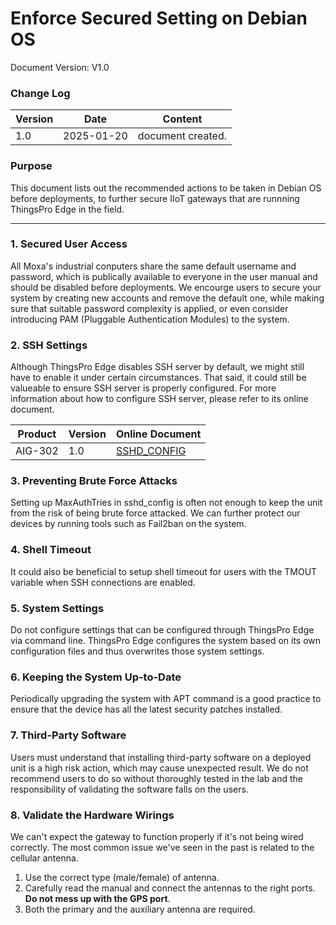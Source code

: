 # Enforce Secured Setting on Debian OS

Document Version: V1.0

### Change Log

| Version | Date       | Content           |
| ------- | ---------- | ----------------- |
| 1.0     | 2025-01-20 | document created. |

### Purpose

This document lists out the recommended actions to be taken in Debian OS before deployments, to further secure IIoT gateways that are runnning ThingsPro Edge in the field.

---

### 1. Secured User Access

All Moxa's industrial conputers share the same default username and password, which is publically available to everyone in the user manual and should be disabled before deployments. We encourge users to secure your system by creating new accounts and remove the default one, while making sure that suitable password complexity is applied, or even consider introducing PAM (Pluggable Authentication Modules) to the system.

### 2. SSH Settings

Although ThingsPro Edge disables SSH server by default, we might still have to enable it under certain circumstances. That said, it could still be valueable to ensure SSH server is properly configured. For more information about how to configure SSH server, please refer to its online document.

| Product | Version | Online Document |
| ------- | ------- | --------------- |
| AIG-302 | 1.0     | [SSHD_CONFIG](https://manpages.debian.org/bullseye/openssh-server/sshd_config.5.en.html)

### 3. Preventing Brute Force Attacks

Setting up MaxAuthTries in sshd_config is often not enough to keep the unit from the risk of being brute force attacked. We can further protect our devices by running tools such as Fail2ban on the system.

### 4. Shell Timeout

It could also be beneficial to setup shell timeout for users with the TMOUT variable when SSH connections are enabled. 

### 5. System Settings

Do not configure settings that can be configured through ThingsPro Edge via command line. ThingsPro Edge configures the system based on its own configuration files and thus overwrites those system settings.

### 6. Keeping the System Up-to-Date

Periodically upgrading the system with APT command is a good practice to ensure that the device has all the latest security patches installed.

### 7. Third-Party Software

Users must understand that installing third-party software on a deployed unit is a high risk action, which may cause unexpected result. We do not recommend users to do so without thoroughly tested in the lab and the responsibility of validating the software falls on the users.

### 8. Validate the Hardware Wirings

We can't expect the gateway to function properly if it's not being wired correctly. The most common issue we've seen in the past is related to the cellular antenna.

1. Use the correct type (male/female) of antenna.
2. Carefully read the manual and connect the antennas to the right ports. **Do not mess up with the GPS port**.
3. Both the primary and the auxiliary antenna are required.

